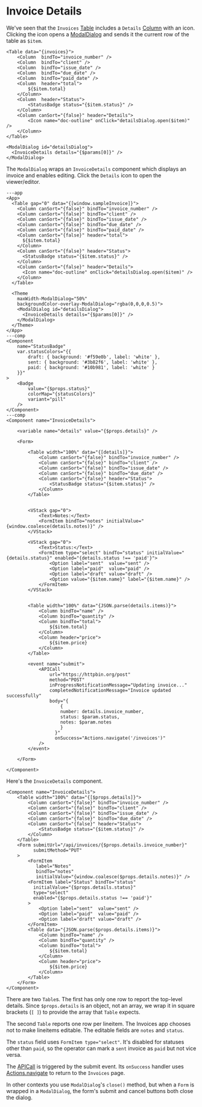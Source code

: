 # Invoice Details

We've seen that the `Invoices` [Table](/components/Table) includes a `Details` [Column](/components/Column) with an icon. Clicking the icon opens a [ModalDialog](/components/ModalDialog) and sends it the current row of the table as `$item`.

```xmlui /detailsDialog/
<Table data="{invoices}">
    <Column  bindTo="invoice_number" />
    <Column  bindTo="client" />
    <Column  bindTo="issue_date" />
    <Column  bindTo="due_date" />
    <Column  bindTo="paid_date" />
    <Column  header="total">
        ${$item.total}
    </Column>
    <Column  header="Status">
        <StatusBadge status="{$item.status}" />
    </Column>
    <Column canSort="{false}" header="Details">
        <Icon name="doc-outline" onClick="detailsDialog.open($item)" />
    </Column>
</Table>
```

```xmlui /detailsDialog/
<ModalDialog id="detailsDialog">
  <InvoiceDetails details="{$params[0]}" />
</ModalDialog>
```

The `ModalDialog` wraps an `InvoiceDetails` component which displays an invoice and enables editing. Click the `Details` icon to open the viewer/editor.

```xmlui-pg noHeader height="500px"
---app
<App>
  <Table gap="0" data="{[window.sampleInvoice]}">
    <Column canSort="{false}" bindTo="invoice_number" />
    <Column canSort="{false}" bindTo="client" />
    <Column canSort="{false}" bindTo="issue_date" />
    <Column canSort="{false}" bindTo="due_date" />
    <Column canSort="{false}" bindTo="paid_date" />
    <Column canSort="{false}" header="total">
      ${$item.total}
    </Column>
    <Column canSort="{false}" header="Status">
      <StatusBadge status="{$item.status}" />
    </Column>
    <Column canSort="{false}" header="Details">
      <Icon name="doc-outline" onClick="detailsDialog.open($item)" />
    </Column>
  </Table>

  <Theme
    maxWidth-ModalDialog="50%"
    backgroundColor-overlay-ModalDialog="rgba(0,0,0,0.5)">
    <ModalDialog id="detailsDialog">
      <InvoiceDetails details="{$params[0]}" />
    </ModalDialog>
  </Theme>
</App>
---comp
<Component
    name="StatusBadge"
    var.statusColors="{{
        draft: { background: '#f59e0b', label: 'white' },
        sent: { background: '#3b82f6', label: 'white' },
        paid: { background: '#10b981', label: 'white' }
    }}"
>
    <Badge
        value="{$props.status}"
        colorMap="{statusColors}"
        variant="pill"
    />
</Component>
---comp
<Component name="InvoiceDetails">

    <variable name="details" value="{$props.details}" />

    <Form>

        <Table width="100%" data="{[details]}">
            <Column canSort="{false}" bindTo="invoice_number" />
            <Column canSort="{false}" bindTo="client" />
            <Column canSort="{false}" bindTo="issue_date" />
            <Column canSort="{false}" bindTo="due_date" />
            <Column canSort="{false}" header="Status">
                <StatusBadge status="{$item.status}" />
            </Column>
        </Table>


        <VStack gap="0">
            <Text>Notes:</Text>
            <FormItem bindTo="notes" initialValue="{window.coalesce(details.notes)}" />
        </VStack>

        <VStack gap="0">
            <Text>Status:</Text>
            <FormItem type="select" bindTo="status" initialValue="{details.status}" enabled="{details.status !== 'paid'}">
                <Option label="sent"  value="sent" />
                <Option label="paid"  value="paid" />
                <Option label="draft" value="draft" />
                <Option value="{$item.name}" label="{$item.name}" />
            </FormItem>
        </VStack>


        <Table width="100%" data="{JSON.parse(details.items)}">
            <Column bindTo="name" />
            <Column bindTo="quantity" />
            <Column bindTo="total">
                ${$item.total}
            </Column>
            <Column header="price">
                ${$item.price}
            </Column>
        </Table>

        <event name="submit">
            <APICall
                url="https://httpbin.org/post"
                method="POST"
                inProgressNotificationMessage="Updating invoice..."
                completedNotificationMessage="Invoice updated successfully"
                body="{
                    {
                    number: details.invoice_number,
                    status: $param.status,
                    notes: $param.notes
                    }
                  }"
                  onSuccess="Actions.navigate('/invoices')"
            />
        </event>

    </Form>

</Component>
```

Here's the `InvoiceDetails` component.

```xmlui
<Component name="InvoiceDetails">
    <Table width="100%" data="{[$props.details]}">
        <Column canSort="{false}" bindTo="invoice_number" />
        <Column canSort="{false}" bindTo="client" />
        <Column canSort="{false}" bindTo="issue_date" />
        <Column canSort="{false}" bindTo="due_date" />
        <Column canSort="{false}" header="Status">
            <StatusBadge status="{$item.status}" />
        </Column>
    </Table>
    <Form submitUrl="/api/invoices/{$props.details.invoice_number}"
          submitMethod="PUT"
    >
        <FormItem
           label="Notes"
           bindTo="notes"
           initialValue="{window.coalesce($props.details.notes)}" />
        <FormItem label="Status" bindTo="status"
          initialValue="{$props.details.status}"
          type="select"
          enabled="{$props.details.status !== 'paid'}"
        >
            <Option label="sent"  value="sent" />
            <Option label="paid"  value="paid" />
            <Option label="draft" value="draft" />
        </FormItem>
        <Table data="{JSON.parse($props.details.items)}">
            <Column bindTo="name" />
            <Column bindTo="quantity" />
            <Column bindTo="total">
                ${$item.total}
            </Column>
            <Column header="price">
                ${$item.price}
            </Column>
        </Table>
    </Form>
</Component>
```

There are two `Table`s. The first has only one row to report the top-level details. Since `$props.details` is an object, not an array, we wrap it in square brackets (`[ ]`) to provide the array that `Table` expects.

The second `Table` reports one row per lineitem. The Invoices app chooses not to make lineitems editable. The editable fields are `notes` and `status`.

The `status` field uses `FormItem type="select"`. It's disabled for statuses other than `paid`, so the operator can mark a `sent` invoice as `paid` but not vice versa.

The [APICall](/component/APICall) is triggered by the submit event. Its `onSuccess` handler uses [Actions.navigate](/globals#navigate) to return to the `Invoices` page.

In other contexts you use `ModalDialog`'s `close()` method, but when a `Form` is wrapped in a `ModalDialog`, the form's submit and cancel buttons both close the dialog.
